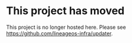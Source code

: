 This project has moved
====


This project is no longer hosted here. Please see https://github.com/lineageos-infra/updater.

